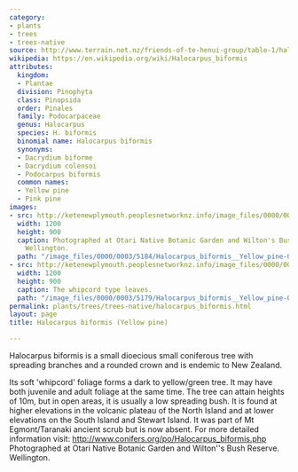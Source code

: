 ```yaml
---
category:
- plants
- trees
- trees-native
source: http://www.terrain.net.nz/friends-of-te-henui-group/table-1/halocarpus-biformis-yellow-pine.html
wikipedia: https://en.wikipedia.org/wiki/Halocarpus_biformis
attributes:
  kingdom:
  - Plantae
  division: Pinophyta
  class: Pinopsida
  order: Pinales
  family: Podocarpaceae
  genus: Halocarpus
  species: H. biformis
  binomial name: Halocarpus biformis
  synonyms:
  - Dacrydium biforme
  - Dacrydium colensoi
  - Podocarpus biformis
  common names:
  - Yellow pine
  - Pink pine
images:
- src: http://ketenewplymouth.peoplesnetworknz.info/image_files/0000/0003/5184/Halocarpus_biformis__Yellow_pine-002.JPG
  width: 1200
  height: 900
  caption: Photographed at Otari Native Botanic Garden and Wilton's Bush Reserve.
    Wellington.
  path: "/image_files/0000/0003/5184/Halocarpus_biformis__Yellow_pine-002.JPG"
- src: http://ketenewplymouth.peoplesnetworknz.info/image_files/0000/0003/5179/Halocarpus_biformis__Yellow_pine-001.JPG
  width: 1200
  height: 900
  caption: The whipcord type leaves.
  path: "/image_files/0000/0003/5179/Halocarpus_biformis__Yellow_pine-001.JPG"
permalink: plants/trees/trees-native/halocarpus_biformis.html
layout: page
title: Halocarpus biformis (Yellow pine)

---
```

Halocarpus biformis is a small dioecious small coniferous tree with spreading branches and a rounded crown and is endemic to New Zealand. 

Its soft 'whipcord' foliage forms a dark to yellow/green tree. It may have both juvenile and adult foliage at the same time.
The tree can attain heights of 10m, but in open areas, it is usually a low spreading bush. It is found at higher elevations in the volcanic plateau of the North Island and at lower elevations on the South Island and Stewart Island. It was part of Mt Egmont/Taranaki ancient scrub but is now absent. 
For more detailed information visit: <a href="http://www.conifers.org/po/Halocarpus_biformis.php" target="_blank">http://www.conifers.org/po/Halocarpus_biformis.php</a>
Photographed at Otari Native Botanic Garden and Wilton''s Bush Reserve. Wellington.
